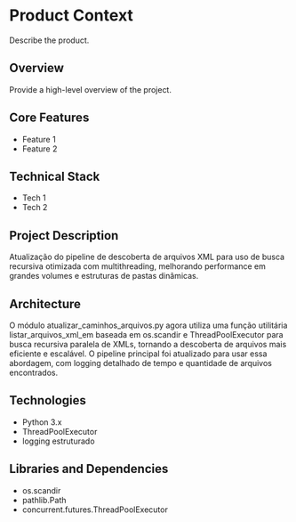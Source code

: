 # Product Context

Describe the product.

## Overview

Provide a high-level overview of the project.

## Core Features

- Feature 1
- Feature 2

## Technical Stack

- Tech 1
- Tech 2

## Project Description

Atualização do pipeline de descoberta de arquivos XML para uso de busca recursiva otimizada com multithreading, melhorando performance em grandes volumes e estruturas de pastas dinâmicas.



## Architecture

O módulo atualizar_caminhos_arquivos.py agora utiliza uma função utilitária listar_arquivos_xml_em baseada em os.scandir e ThreadPoolExecutor para busca recursiva paralela de XMLs, tornando a descoberta de arquivos mais eficiente e escalável. O pipeline principal foi atualizado para usar essa abordagem, com logging detalhado de tempo e quantidade de arquivos encontrados.



## Technologies

- Python 3.x
- ThreadPoolExecutor
- logging estruturado



## Libraries and Dependencies

- os.scandir
- pathlib.Path
- concurrent.futures.ThreadPoolExecutor

